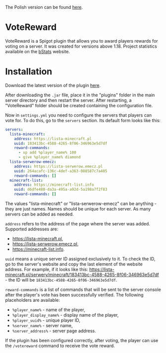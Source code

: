 The Polish version can be found [here](README-PL.md).

# VoteReward

VoteReward is a Spigot plugin that allows you to award players rewards for voting on a server. It was created for
versions above 1.18. Project statistics available on the [bStats](https://bstats.org/plugin/bukkit/VoteReward/20120)
website.

# Installation

Download the latest version of the plugin [here](https://github.com/dudekm/VoteReward/releases/latest).

After downloading the `.jar` file, place it in the "plugins" folder in the main server directory and then restart the
server. After restarting, a "VoteReward" folder should be created containing the configuration file.

Now in `settings.yml` you need to configure the servers that players can vote for. To do this, go to the `servers`
section. Its default form looks like this:

```yaml
servers:
  lista-minecraft:
    address: https://lista-minecraft.pl
    uuid: 183413bc-4588-4265-8f06-346963e5d7df
    reward-commands:
      - xp add %player_name% 100
      - give %player_name% diamond
  lista-serwerow-emecz:
    address: https://lista-serwerow.emecz.pl
    uuid: 264acafc-136c-4def-a363-088587c7a405
    reward-commands: []
  minecraft-list:
    address: https://minecraft-list.info
    uuid: d6dfe480-da3a-495a-a92d-5a198a7f2f83
    reward-commands: []
```

The values "lista-minecraft" or "lista-serwerow-emecz" can be anything - they are just names. Names should be unique for
each server. As many servers can be added as needed.

`address` refers to the address of the page where the server was added. Supported addresses are:

- https://lista-minecraft.pl,
- https://lista-serwerow.emecz.pl,
- https://minecraft-list.info.

`uuid` means a unique server ID assigned exclusively to it. To check the ID, go to the server's website and copy the
last element of the website address. For example, if it looks like
this: https://lista-minecraft.pl/serwery/minecraft/183413bc-4588-4265-8f06-346963e5d7df - the ID will
be `183413bc-4588-4265-8f06-346963e5d7df`.

`reward-commands` is a list of commands that will be sent to the server console after the player's vote has been
successfully verified. The following placeholders are available:

- `%player_name%` - name of the player,
- `%player_display_name%` - display name of the player,
- `%player_uuid%` - unique player ID,
- `%server_name%` - server name,
- `%server_address%` - server page address.

If the plugin has been configured correctly, after voting, the player can use the `/votereward` command to receive the
vote reward.